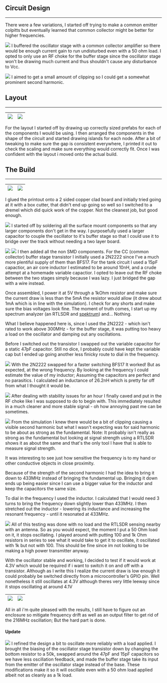 ## Circuit Design
---
There were a few variations, I started off trying to make a common emitter colpitts but eventually learned that common collector might be better for higher frequencies.

![](Images/circuit_diagram.png)
I buffered the oscillator stage with a common collector amplifier so there would be enough current gain to run undisturbed even with a 50 ohm load. I opted to only use an RF choke for the buffer stage since the oscillator stage won't be drawing much current and thus shouldn't cause any disturbance to Vcc.

![](Images/vo_transient_showing_clipping.png)
I aimed to get a small amount of clipping so I could get a somewhat prominent second harmonic.

## Layout
---

| ![](Images/inkscape_layout.png) | ![](Images/components_on_paper.jpg) |
| ------------------------------- | ----------------------------------- |
For the layout I started off by drawing up correctly sized prefabs for each of the components I would be using. I then arranged the components in the shape of the circuit and started drawing islands for each node. After a bit of tweaking to make sure the gap is consistent everywhere, I printed it out to check the scaling and make sure everything would correctly fit. Once I was confident with the layout i moved onto the actual build.
## The Build
---

| ![](Images/printout_on_board.jpg) | ![](Images/dremelled_board.jpg) |
| --------------------------------- | ------------------------------- |
I glued the printout onto a 2 sided copper clad board and initially tried going at it with a box cutter, that didn't end up going so well so I switched to a dremel which did quick work of the copper. Not the cleanest job, but good enough.

![](Images/smd_components_only.jpg)
I started off by soldering all the surface mount components so that any larger components don't get in the way. I purposefully used a larger capacitor to couple the oscillator to it's buffer stage so that I could use it to bridge over the track without needing a two layer board.

![](Images/varicap_offscreen.jpg)
![](Images/varicap.jpg)
I then added all the non SMD components. For the CC (common collector) buffer stage transistor I initially used a 2N2222 since I've a much more plentiful supply of them than BFS17. For the tank circuit I used a 15pF capactior, an air core inductor I estimated to be around 10nH, and a crude attempt at a homemade variable capactior. I opted to leave out the RF choke between the two stages simply because I was lazy. I just bridged the gap with a wire instead.

Once assembled, I power it at 5V through a 1kOhm resistor and make sure the current draw is less than the 5mA the resistor would allow (it drew about 1mA which is in line with the simulation). I check for any shorts and make sure the bias voltages look fine. The moment of truth comes, I start up my spectrum analyzer (an RTLSDR and [spektrum](https://github.com/pavels/spektrum)) and... Nothing.

What I believe happened here is, since I used the 2N2222 - which isn't rated to work above 300MHz - for the buffer stage, it was putting too heavy a load on the oscillator and damping out any oscillations.

Before I switched out the transistor I swapped out the variable capacitor for a static 47pF capacitor. Still no dice, I probably could have kept the variable cap but I ended up going another less finicky route to dial in the frequency.

![](Images/270_and_542.png)
With the 2N2222 swapped for a faster switching BFS17 It worked! But as expected, at the wrong frequency. By looking at the frequency I could estimate the value of my inductor; Assuming the capacitors are perfect and no parasitics. I calculated an inductance of 26.2nH which is pretty far off from what I thought it would be.

![](Images/finished_board.jpg)
After dealing with stability issues for an hour I finally caved and put in the RF choke like I was supposed to do to begin with. This immediately resulted in a much cleaner and more stable signal - oh how annoying past me can be sometimes.

![](Images/fourier_sim_original.png)
From the simulation I knew there would be a bit of clipping causing a visible second harmonic but what I wasn't expecting was for said harmonic to be about as strong as the fundamental. Note: It probably isn't really as strong as the fundamental but looking at signal strength using a RTLSDR shows it as about the same and that's the only tool I have that is able to measure signal strength.

It was interesting to see just how sensitive the frequency is to my hand or other conductive objects in close proximity.

Because of the strength of the second harmonic I had the idea to bring it down to 433MHz instead of bringing the fundamental up. Bringing it down ends up being easier since I can use a bigger value for the inductor and keep the capacitors the same size.

To dial in the frequency I used the inductor. I calculated that I would need 3 turns to bring the frequency down slightly lower than 433MHz. I then stretched out the inductor - lowering its inductance and increasing the resonant frequency - until it resonated at 433MHz.

![](Images/sdr_test_jig.jpg)
All of this testing was done with no load and the RTLSDR sensing nearby with an antenna. So as you would expect, the moment I put a 50 Ohm load on it, it stops oscillating. I played around with putting 100 and 1k Ohm resistors in series to see what it would take to get it to oscillate, it oscillated with 1k but not with 100. This should be fine since im not looking to be making a high power transmitter anyway.

With the oscillator stable and working, I decided to test if it would work at 4.3V which would be required if i want to switch it on and off with a transistor. Although as I write this I realize the current draw is low enough it could probably be switched directly from a microcontroller's GPIO pin. Well nonetheless it still oscillates at 4.3V although theres very little leeway since it stops oscillating at around 4.1V

| ![](Images/216_spectrum.png) | ![](Images/432_spectrum.png) |
| ---------------------------- | ---------------------------- |
All in all i'm quite pleased with the results, I still have to figure out an enclosure so mitigate frequency drift as well as an output filter to get rid of the 216MHz oscillation; But the hard part is done.
#### Update
![](Images/swapped_caps_thru_1k.png)
I refined the design a bit to oscillate more reliably with a load applied. I brought the biasing of the oscillator stage transistor down by changing the bottom resistor to a 50k, swapped around the 47pF and 15pF capacitors so we have less oscillation feedback, and made the buffer stage take its input from the emitter of the oscillator stage instead of the base. These modifications make it so it will oscillate even with a 50 ohm load applied albeit not as cleanly as a 1k load.
